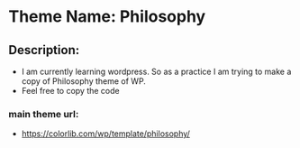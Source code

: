 # Theme Name: Philosophy

## Description:

- I am currently learning wordpress. So as a practice I am trying to make a copy of Philosophy theme of WP.
- Feel free to copy the code

### main theme url:

- https://colorlib.com/wp/template/philosophy/
